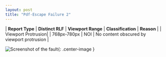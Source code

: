 ```yaml
---
layout: post
title: "Pdf-Escape Failure 2"
---
```

| **Report Type** | **Distinct RLF** | **Viewport Range** | **Classification** | **Reason** |
| Viewport Protrusion|  | 768px-780px | NOI | No content obscured by viewport protrusion | 

![Screenshot of the fault](../../../assets/images/Pdf-Escape/fault2/viewportOverflowWidth774.png){: .center-image }
